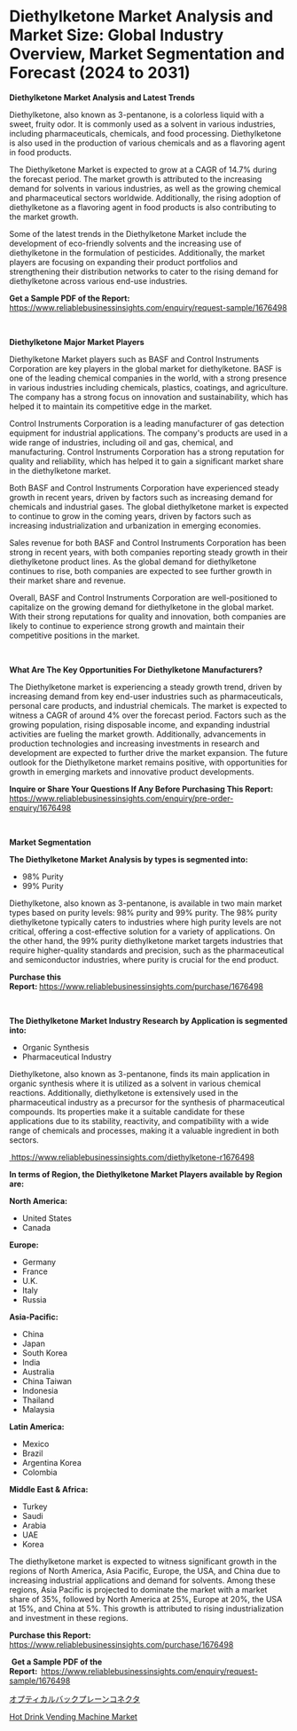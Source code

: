 <p><h1>Diethylketone Market Analysis and Market Size: Global Industry Overview, Market Segmentation and Forecast (2024 to 2031)</h1></p><p><strong>Diethylketone Market Analysis and Latest Trends</strong></p>
<p><p>Diethylketone, also known as 3-pentanone, is a colorless liquid with a sweet, fruity odor. It is commonly used as a solvent in various industries, including pharmaceuticals, chemicals, and food processing. Diethylketone is also used in the production of various chemicals and as a flavoring agent in food products.</p><p>The Diethylketone Market is expected to grow at a CAGR of 14.7% during the forecast period. The market growth is attributed to the increasing demand for solvents in various industries, as well as the growing chemical and pharmaceutical sectors worldwide. Additionally, the rising adoption of diethylketone as a flavoring agent in food products is also contributing to the market growth.</p><p>Some of the latest trends in the Diethylketone Market include the development of eco-friendly solvents and the increasing use of diethylketone in the formulation of pesticides. Additionally, the market players are focusing on expanding their product portfolios and strengthening their distribution networks to cater to the rising demand for diethylketone across various end-use industries.</p></p>
<p><strong>Get a Sample PDF of the Report:&nbsp;</strong> <a href="https://www.reliablebusinessinsights.com/enquiry/request-sample/1676498">https://www.reliablebusinessinsights.com/enquiry/request-sample/1676498</a></p>
<p>&nbsp;</p>
<p><strong>Diethylketone Major Market Players</strong></p>
<p><p>Diethylketone Market players such as BASF and Control Instruments Corporation are key players in the global market for diethylketone. BASF is one of the leading chemical companies in the world, with a strong presence in various industries including chemicals, plastics, coatings, and agriculture. The company has a strong focus on innovation and sustainability, which has helped it to maintain its competitive edge in the market.</p><p>Control Instruments Corporation is a leading manufacturer of gas detection equipment for industrial applications. The company's products are used in a wide range of industries, including oil and gas, chemical, and manufacturing. Control Instruments Corporation has a strong reputation for quality and reliability, which has helped it to gain a significant market share in the diethylketone market.</p><p>Both BASF and Control Instruments Corporation have experienced steady growth in recent years, driven by factors such as increasing demand for chemicals and industrial gases. The global diethylketone market is expected to continue to grow in the coming years, driven by factors such as increasing industrialization and urbanization in emerging economies.</p><p>Sales revenue for both BASF and Control Instruments Corporation has been strong in recent years, with both companies reporting steady growth in their diethylketone product lines. As the global demand for diethylketone continues to rise, both companies are expected to see further growth in their market share and revenue.</p><p>Overall, BASF and Control Instruments Corporation are well-positioned to capitalize on the growing demand for diethylketone in the global market. With their strong reputations for quality and innovation, both companies are likely to continue to experience strong growth and maintain their competitive positions in the market.</p></p>
<p>&nbsp;</p>
<p><strong>What Are The Key Opportunities For Diethylketone Manufacturers?</strong></p>
<p><p>The Diethylketone market is experiencing a steady growth trend, driven by increasing demand from key end-user industries such as pharmaceuticals, personal care products, and industrial chemicals. The market is expected to witness a CAGR of around 4% over the forecast period. Factors such as the growing population, rising disposable income, and expanding industrial activities are fueling the market growth. Additionally, advancements in production technologies and increasing investments in research and development are expected to further drive the market expansion. The future outlook for the Diethylketone market remains positive, with opportunities for growth in emerging markets and innovative product developments.</p></p>
<p><strong>Inquire or Share Your Questions If Any Before Purchasing This Report:</strong> <a href="https://www.reliablebusinessinsights.com/enquiry/pre-order-enquiry/1676498">https://www.reliablebusinessinsights.com/enquiry/pre-order-enquiry/1676498</a></p>
<p>&nbsp;</p>
<p><strong>Market Segmentation</strong></p>
<p><strong>The Diethylketone Market Analysis by types is segmented into:</strong></p>
<p><ul><li>98% Purity</li><li>99% Purity</li></ul></p>
<p><p>Diethylketone, also known as 3-pentanone, is available in two main market types based on purity levels: 98% purity and 99% purity. The 98% purity diethylketone typically caters to industries where high purity levels are not critical, offering a cost-effective solution for a variety of applications. On the other hand, the 99% purity diethylketone market targets industries that require higher-quality standards and precision, such as the pharmaceutical and semiconductor industries, where purity is crucial for the end product.</p></p>
<p><strong>Purchase this Report:&nbsp;</strong><a href="https://www.reliablebusinessinsights.com/purchase/1676498">https://www.reliablebusinessinsights.com/purchase/1676498</a></p>
<p>&nbsp;</p>
<p><strong>The Diethylketone Market Industry Research by Application is segmented into:</strong></p>
<p><ul><li>Organic Synthesis</li><li>Pharmaceutical Industry</li></ul></p>
<p><p>Diethylketone, also known as 3-pentanone, finds its main application in organic synthesis where it is utilized as a solvent in various chemical reactions. Additionally, diethylketone is extensively used in the pharmaceutical industry as a precursor for the synthesis of pharmaceutical compounds. Its properties make it a suitable candidate for these applications due to its stability, reactivity, and compatibility with a wide range of chemicals and processes, making it a valuable ingredient in both sectors.</p></p>
<p><a href="https://www.reliablebusinessinsights.com/diethylketone-r1676498">&nbsp;https://www.reliablebusinessinsights.com/diethylketone-r1676498</a></p>
<p><strong>In terms of Region, the Diethylketone Market Players available by Region are:</strong></p>
<p>
    <p> <strong> North America: </strong>
        <ul>
            <li>United States</li>
            <li>Canada</li>
        </ul>
        </p> 
    <p> <strong> Europe: </strong>
        <ul>
            <li>Germany</li>
            <li>France</li>
            <li>U.K.</li>
            <li>Italy</li>
            <li>Russia</li>
        </ul>
        </p> 
    <p> <strong> Asia-Pacific: </strong>
        <ul>
            <li>China</li>
            <li>Japan</li>
            <li>South Korea</li>
            <li>India</li>
            <li>Australia</li>
            <li>China Taiwan</li>
            <li>Indonesia</li>
            <li>Thailand</li>
            <li>Malaysia</li>
        </ul>
        </p> 
    <p> <strong> Latin America: </strong>
        <ul>
            <li>Mexico</li>
            <li>Brazil</li>
            <li>Argentina Korea</li>
            <li>Colombia</li>
        </ul>
        </p> 
    <p> <strong> Middle East & Africa: </strong>
        <ul>
            <li>Turkey</li>
            <li>Saudi</li>
            <li>Arabia</li>
            <li>UAE</li>
            <li>Korea</li>
        </ul>
    </p>
    </p>
<p><p>The diethylketone market is expected to witness significant growth in the regions of North America, Asia Pacific, Europe, the USA, and China due to increasing industrial applications and demand for solvents. Among these regions, Asia Pacific is projected to dominate the market with a market share of 35%, followed by North America at 25%, Europe at 20%, the USA at 15%, and China at 5%. This growth is attributed to rising industrialization and investment in these regions.</p></p>
<p><strong>Purchase this Report: </strong><a href="https://www.reliablebusinessinsights.com/purchase/1676498">https://www.reliablebusinessinsights.com/purchase/1676498</a></p>
<p>&nbsp;<strong>Get a Sample PDF of the Report:&nbsp;&nbsp;</strong><a href="https://www.reliablebusinessinsights.com/enquiry/request-sample/1676498">https://www.reliablebusinessinsights.com/enquiry/request-sample/1676498</a></p>
<p><strong></strong></p>
<p><p><a href="https://github.com/nxboeu02965442/Market-Research-Report-List-3/blob/main/73748732628.md">オプティカルバックプレーンコネクタ</a></p><p><a href="https://github.com/RogerKng88/Market-Research-Report-List-1/blob/main/hot-drink-vending-machine-market.md">Hot Drink Vending Machine Market</a></p></p>